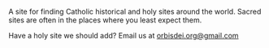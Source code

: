 A site for finding Catholic historical and holy sites around the world.  Sacred sites are often in the places where you least expect them.

Have a holy site we should add?  Email us at [orbisdei.org@gmail.com](mailto:orbisdei.org@gmail.com)
